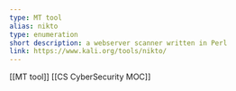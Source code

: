 ```yaml
---
type: MT tool
alias: nikto
type: enumeration
short description: a webserver scanner written in Perl
link: https://www.kali.org/tools/nikto/
--- 
```

[[MT tool]]
[[CS CyberSecurity MOC]]

